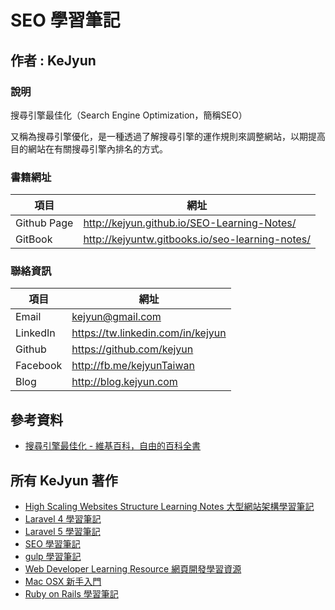 # SEO 學習筆記

## 作者 : KeJyun

### 說明

搜尋引擎最佳化（Search Engine Optimization，簡稱SEO）

又稱為搜尋引擎優化，是一種透過了解搜尋引擎的運作規則來調整網站，以期提高目的網站在有關搜尋引擎內排名的方式。

### 書籍網址

| 項目  | 網址 |
|---|---|
|  Github Page | http://kejyun.github.io/SEO-Learning-Notes/  |
|  GitBook | http://kejyuntw.gitbooks.io/seo-learning-notes/  |

### 聯絡資訊

| 項目  | 網址 |
|---|---|
|  Email | kejyun@gmail.com  |
|  LinkedIn | https://tw.linkedin.com/in/kejyun  |
|  Github | https://github.com/kejyun  |
|  Facebook | http://fb.me/kejyunTaiwan  |
|  Blog | http://blog.kejyun.com  |

## 參考資料
 * [搜尋引擎最佳化 - 維基百科，自由的百科全書](http://zh.wikipedia.org/wiki/%E6%90%9C%E5%B0%8B%E5%BC%95%E6%93%8E%E6%9C%80%E4%BD%B3%E5%8C%96)

## 所有 KeJyun 著作
* [High Scaling Websites Structure Learning Notes 大型網站架構學習筆記](http://kejyuntw.gitbooks.io/high-scaling-websites-structure-learning-notes/)
* [Laravel 4 學習筆記](http://kejyuntw.gitbooks.io/laravel-4-learning-notes/)
* [Laravel 5 學習筆記](http://kejyuntw.gitbooks.io/laravel-5-learning-notes/)
* [SEO 學習筆記](http://kejyuntw.gitbooks.io/seo-learning-notes/)
* [gulp 學習筆記](http://kejyuntw.gitbooks.io/gulp-learning-notes/)
* [Web Developer Learning Resource 網頁開發學習資源](http://kejyuntw.gitbooks.io/web-developer-learning-resource/)
* [Mac OSX 新手入門](http://kejyuntw.gitbooks.io/mac-osx-for-newbie/)
* [Ruby on Rails 學習筆記](http://kejyuntw.gitbooks.io/ruby-on-rails-learning-note/)